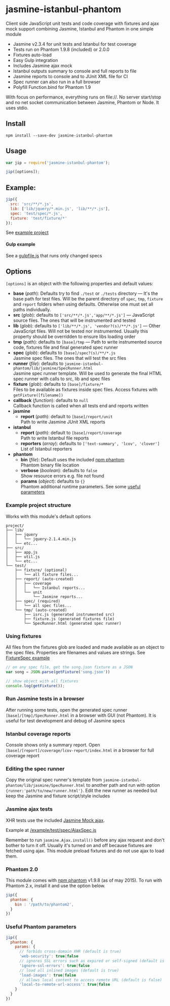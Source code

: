 ﻿# jasmine-istanbul-phantom

Client side JavaScript unit tests and code coverage with fixtures and
ajax mock support combining Jasmine, Istanbul and Phantom in one simple
module

- Jasmine v2.3.4 for unit tests and Istanbul for test coverage
- Tests run on Phantom 1.9.8 (included) or 2.0.0
- Fixtures auto-load
- Easy Gulp integration
- Includes Jasmine ajax mock
- Istanbul outputs summary to console and full reports to file
- Jasmine reports to console and to JUnit XML file for CI
- Spec runner can also run in a full browser
- Polyfill Function.bind for Phantom 1.9

With focus on performance, everything runs on file://. No server start/stop
and no net socket communication between Jasmine, Phantom or Node. It uses stdio.

## Install

    npm install --save-dev jasmine-istanbul-phantom

## Usage

```js
var jip = require('jasmine-istanbul-phantom');

jip([options]);
```

## Example:
```js
jip({
  src: 'src/**/*.js',
  lib: ['lib/jquery/*.min.js', 'lib/**/*.js'],
  spec: 'test/spec/*.js',
  fixture: 'test/fixture/*'
});
```
See [example project](https://github.com/fermads/jasmine-istanbul-phantom/tree/master/example)

#### Gulp example
See a [gulpfile.js](https://github.com/fermads/jasmine-istanbul-phantom/blob/master/example/gulpfile.js)
that runs only changed specs

## Options
`[options]` is an object with the following properties and default values:

- **base** (_path_): Defaults try to find `./test` or `./tests` directory
  &mdash; It's the base path for test files. Will be the parent directory of
  `spec`, `tmp`, `fixture` and `report` folders when using defaults. Otherwise
  one must set all paths individually.
- **src** (_glob_): defaults to `['src/**/*.js','app/**/*.js']` &mdash;
  JavaScript source files. The ones that will be instrumented and tested
- **lib** (_glob_): defaults to `['lib/**/*.js', 'vendor?(s)/**/*.js']`
  &mdash; Other JavaScript files. Will not be tested nor instrumented. Usually
  this property should be overridden to ensure libs loading order
- **tmp** (_path_): defaults to `[base]/tmp` &mdash;
  Path to write instrumented source code, fixtures file and
  final generated spec runner
- **spec** (_glob_): defaults to `[base]/spec?(s)/**/*.js`<br>
  Jasmine spec files. The ones that will test the src files
- **runner** (_file_): defaults to
  `jasmine-istanbul-phantom/lib/jasmine/SpecRunner.html`<br>
  Jasmine spec runner template. Will be used to generate the final HTML spec
  runner with calls to src, lib and spec files
- **fixture** (_glob_): defaults to `[base]/fixture/*`<br>
  Files to be available as fixtures inside spec files.
  Access fixtures with `getFixture([filename])`
- **callback** (_function_): defaults to `null`<br>
  Callback function is called when all tests end and reports written
- **jasmine**
  - **report** (_path_): default to `[base]/report/unit`<br>
    Path to write Jasmine JUnit XML reports
- **istanbul**
  - **report** (_path_):  default to `[base]/report/coverage`<br>
    Path to write Istanbul file reports
  - **reporters** (_array_): defaults to `['text-summary', 'lcov', 'clover']`<br>
    List of Istanbul reporters
- **phantom**
  - **bin** (_file_): Default uses the included
    [npm phantom](https://www.npmjs.com/package/phantomjs)<br>
    Phantom binary file location
  - **verbose** (_boolean_): defaults to `false`<br>
    Show resource errors e.g. file not found
  - **params** (_object_): defaults to `{}`<br>
    Phantom additional runtime parameters. See some
    [useful parameters](#useful-phantom-parameters)


### Example project structure
Works with this module's default options
```
project/
├── lib/
│   ├── jquery
│   │   └── jquery-2.1.4.min.js
│   └── etc...
├── src/
│   ├── app.js
│   ├── util.js
│   └── etc...
└── test/
    ├── fixture/ (optional)
    │   └── all fixture files...
    ├── report/ (auto-created)
    │   ├── coverage
    │   │   └── Istanbul reports...
    │   └── unit
    │       └── Jasmine reports...
    ├── spec/ (required)
    │   └── all spec files...
    └── tmp/ (auto-created)
        ├── isrc.js (generated instrumented src)
        ├── fixture.js (generated fixtures file)
        └── SpecRunner.html (generated spec runner)
```

### Using fixtures
All files from the fixtures glob are loaded and made available as an object to
the spec files. Properties are filenames and values are strings. See
[FixtureSpec example](https://github.com/fermads/jasmine-istanbul-phantom/blob/master/example/test/spec/FixtureSpec.js)

```js
// on any spec file, get the song.json fixture as a JSON
var song = JSON.parse(getFixture('song.json'))
```

```js
// show object with all fixtures
console.log(getFixture());
```

### Run Jasmine tests in a browser
After running some tests, open the generated spec runner
`[base]/[tmp]/SpecRunner.html` in a browser with GUI (not Phantom).
It is useful for test development and debug of Jasmine specs

### Istanbul coverage reports
Console shows only a summary report. Open
`[base]/[report]/coverage/lcov-report/index.html` in a browser for
full coverage report

### Editing the spec runner
Copy the original spec runner's template from
`jasmine-istanbul-phantom/lib/jasmine/SpecRunner.html`
to another path and run with option `{runner:'path/to/new/runner.html'}`.
Edit the new runner as needed but keep the Jasmine and fixture script/style
includes

### Jasmine ajax tests
XHR tests use the included
[Jasmine Mock ajax](https://github.com/jasmine/jasmine-ajax).

Example at
[/example/test/spec/AjaxSpec.js](https://github.com/fermads/jasmine-istanbul-phantom/tree/master/example/test/spec/AjaxSpec.js)

Remember to run ```jasmine.Ajax.install()``` before any ajax request and
don't bother to turn it off. Usually it's turned on and off because fixtures are
fetched using ajax. This module preload fixtures and do not use ajax
to load them.

### Phantom 2.0
This module comes with [npm phantom](https://www.npmjs.com/package/phantomjs)
v1.9.8 (as of may 2015). To run with Phantom 2.x, install it and use the option
below.
```js
jip({
  phantom: {
    bin : '/path/to/phantom2',
  }
})
```

### Useful Phantom parameters
```js
jip({
  phantom: {
    params: {
      // forbids cross-domain XHR (default is true)
      'web-security': true|false
      // ignores SSL errors such as expired or self-signed (default is false)
      'ignore-ssl-errors': true|false
      // load all inlined images (default is true)
      'load-images': true|false
      // allows local content to access remote URL (default is false)
      'local-to-remote-url-access': true|false
    }
  }
})
```

<!--
## To-do
- make writeFixtures and writeRunner async with vinyl and remove dep mkdirp
- remove through2 from istanbul.instrumentCode
- istanbul thresholds support
- **clear** (_boolean_): Remove all tmp files at the end (instrumented
  code, generated spec runner, etc). Defaults to false
- run ajaxInstall on init?
- option to run with webserver instead of file://
- add option for Phantom's viewportSize
- show istanbul results inside of jasmine spec runner (browser); or a link
-->
